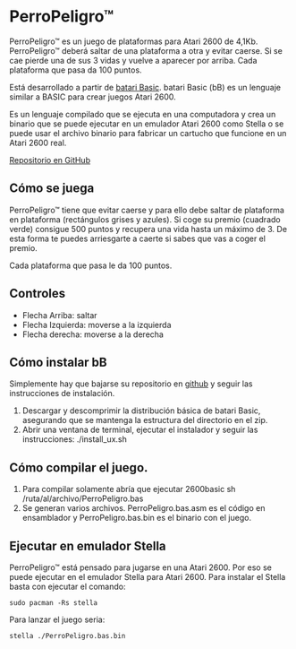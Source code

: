 # PerroPeligro™
PerroPeligro™ es un juego de plataformas para Atari 2600 de 4,1Kb. PerroPeligro™ deberá saltar de una plataforma a otra y evitar caerse. Si se cae pierde una de sus 3 vidas y vuelve a aparecer por arriba. Cada plataforma que pasa da 100 puntos.

Está desarrollado a partir de [batari Basic](https://github.com/batari-Basic/batari-Basic). batari Basic (bB) es un lenguaje similar a BASIC para crear juegos Atari 2600.

Es un lenguaje compilado que se ejecuta en una computadora y crea un binario que se puede ejecutar en un emulador Atari 2600 como Stella o se puede usar el archivo binario para fabricar un cartucho que funcione en un Atari 2600 real.

[Repositorio en GitHub](https://github.com/gwannon/PerroPeligro)

## Cómo se juega
PerroPeligro™ tiene que evitar caerse y para ello debe saltar de plataforma en plataforma (rectángulos grises y azules). Si coge su premio (cuadrado verde) consigue 500 puntos y recupera una vida hasta un máximo de 3. De esta forma te puedes arriesgarte a caerte si sabes que vas a coger el premio.

Cada plataforma que pasa le da 100 puntos.

## Controles
* Flecha Arriba: saltar
* Flecha Izquierda: moverse a la izquierda
* Flecha derecha: moverse a la derecha


## Cómo instalar bB
Simplemente hay que bajarse su repositorio en [github](https://github.com/batari-Basic/batari-Basic) y seguir las instrucciones de instalación.

1. Descargar y descomprimir la distribución básica de batari Basic, asegurando que se mantenga la estructura del directorio en el zip.
2. Abrir una ventana de terminal, ejecutar el instalador y seguir las instrucciones: ./install_ux.sh

## Cómo compilar el juego.
1. Para compilar solamente abría que ejecutar 2600basic sh /ruta/al/archivo/PerroPeligro.bas
2. Se generan varios archivos. PerroPeligro.bas.asm es el código en ensamblador y PerroPeligro.bas.bin es el binario con el juego.

## Ejecutar en emulador Stella

PerroPeligro™ está pensado para jugarse en una Atari 2600. Por eso se puede ejecutar en el emulador Stella para Atari 2600. Para instalar el Stella basta con ejecutar el comando:

```
sudo pacman -Rs stella
```

Para lanzar el juego seria:

```
stella ./PerroPeligro.bas.bin
```